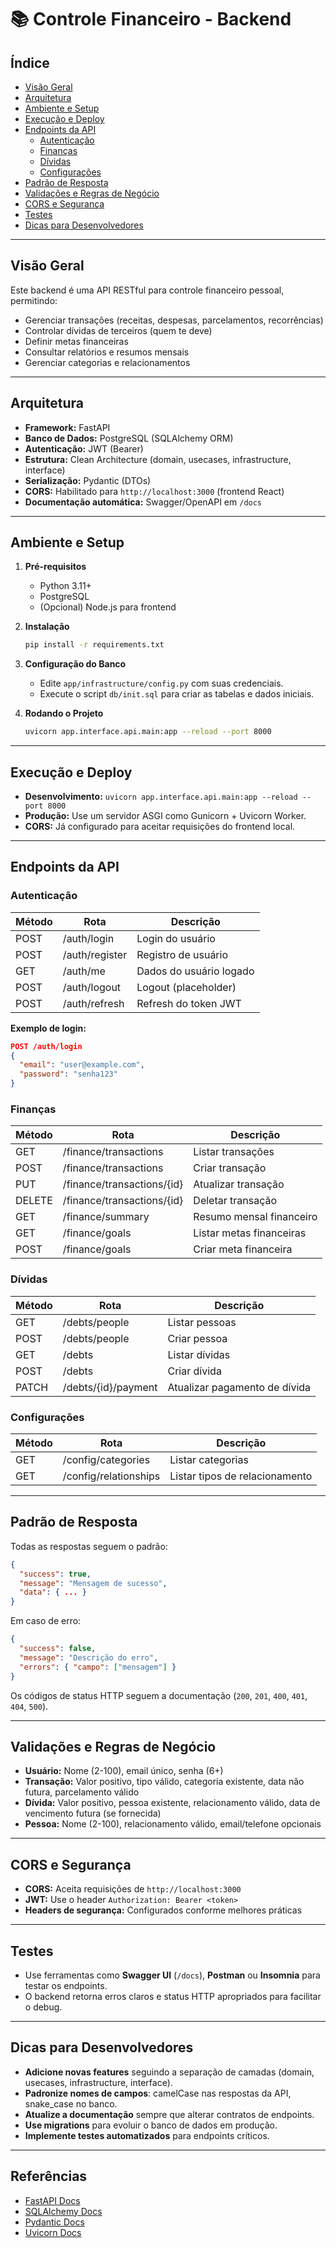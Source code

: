 # 📚 Controle Financeiro - Backend

## Índice
- [Visão Geral](#visão-geral)
- [Arquitetura](#arquitetura)
- [Ambiente e Setup](#ambiente-e-setup)
- [Execução e Deploy](#execução-e-deploy)
- [Endpoints da API](#endpoints-da-api)
  - [Autenticação](#autenticação)
  - [Finanças](#finanças)
  - [Dívidas](#dívidas)
  - [Configurações](#configurações)
- [Padrão de Resposta](#padrão-de-resposta)
- [Validações e Regras de Negócio](#validações-e-regras-de-negócio)
- [CORS e Segurança](#cors-e-segurança)
- [Testes](#testes)
- [Dicas para Desenvolvedores](#dicas-para-desenvolvedores)

---

## Visão Geral

Este backend é uma API RESTful para controle financeiro pessoal, permitindo:
- Gerenciar transações (receitas, despesas, parcelamentos, recorrências)
- Controlar dívidas de terceiros (quem te deve)
- Definir metas financeiras
- Consultar relatórios e resumos mensais
- Gerenciar categorias e relacionamentos

---

## Arquitetura

- **Framework:** FastAPI
- **Banco de Dados:** PostgreSQL (SQLAlchemy ORM)
- **Autenticação:** JWT (Bearer)
- **Estrutura:** Clean Architecture (domain, usecases, infrastructure, interface)
- **Serialização:** Pydantic (DTOs)
- **CORS:** Habilitado para `http://localhost:3000` (frontend React)
- **Documentação automática:** Swagger/OpenAPI em `/docs`

---

## Ambiente e Setup

1. **Pré-requisitos**
   - Python 3.11+
   - PostgreSQL
   - (Opcional) Node.js para frontend

2. **Instalação**
   ```bash
   pip install -r requirements.txt
   ```

3. **Configuração do Banco**
   - Edite `app/infrastructure/config.py` com suas credenciais.
   - Execute o script `db/init.sql` para criar as tabelas e dados iniciais.

4. **Rodando o Projeto**
   ```bash
   uvicorn app.interface.api.main:app --reload --port 8000
   ```

---

## Execução e Deploy

- **Desenvolvimento:** `uvicorn app.interface.api.main:app --reload --port 8000`
- **Produção:** Use um servidor ASGI como Gunicorn + Uvicorn Worker.
- **CORS:** Já configurado para aceitar requisições do frontend local.

---

## Endpoints da API

### Autenticação

| Método | Rota           | Descrição                |
|--------|----------------|-------------------------|
| POST   | /auth/login    | Login do usuário        |
| POST   | /auth/register | Registro de usuário     |
| GET    | /auth/me       | Dados do usuário logado |
| POST   | /auth/logout   | Logout (placeholder)    |
| POST   | /auth/refresh  | Refresh do token JWT    |

**Exemplo de login:**
```json
POST /auth/login
{
  "email": "user@example.com",
  "password": "senha123"
}
```

### Finanças

| Método | Rota                        | Descrição                        |
|--------|-----------------------------|----------------------------------|
| GET    | /finance/transactions       | Listar transações                |
| POST   | /finance/transactions       | Criar transação                  |
| PUT    | /finance/transactions/{id}  | Atualizar transação              |
| DELETE | /finance/transactions/{id}  | Deletar transação                |
| GET    | /finance/summary            | Resumo mensal financeiro         |
| GET    | /finance/goals              | Listar metas financeiras         |
| POST   | /finance/goals              | Criar meta financeira            |

### Dívidas

| Método | Rota                        | Descrição                        |
|--------|-----------------------------|----------------------------------|
| GET    | /debts/people               | Listar pessoas                   |
| POST   | /debts/people               | Criar pessoa                     |
| GET    | /debts                      | Listar dívidas                   |
| POST   | /debts                      | Criar dívida                     |
| PATCH  | /debts/{id}/payment         | Atualizar pagamento de dívida    |

### Configurações

| Método | Rota                  | Descrição                        |
|--------|-----------------------|----------------------------------|
| GET    | /config/categories    | Listar categorias                |
| GET    | /config/relationships | Listar tipos de relacionamento   |

---

## Padrão de Resposta

Todas as respostas seguem o padrão:
```json
{
  "success": true,
  "message": "Mensagem de sucesso",
  "data": { ... }
}
```
Em caso de erro:
```json
{
  "success": false,
  "message": "Descrição do erro",
  "errors": { "campo": ["mensagem"] }
}
```
Os códigos de status HTTP seguem a documentação (`200`, `201`, `400`, `401`, `404`, `500`).

---

## Validações e Regras de Negócio

- **Usuário:** Nome (2-100), email único, senha (6+)
- **Transação:** Valor positivo, tipo válido, categoria existente, data não futura, parcelamento válido
- **Dívida:** Valor positivo, pessoa existente, relacionamento válido, data de vencimento futura (se fornecida)
- **Pessoa:** Nome (2-100), relacionamento válido, email/telefone opcionais

---

## CORS e Segurança

- **CORS:** Aceita requisições de `http://localhost:3000`
- **JWT:** Use o header `Authorization: Bearer <token>`
- **Headers de segurança:** Configurados conforme melhores práticas

---

## Testes

- Use ferramentas como **Swagger UI** (`/docs`), **Postman** ou **Insomnia** para testar os endpoints.
- O backend retorna erros claros e status HTTP apropriados para facilitar o debug.

---

## Dicas para Desenvolvedores

- **Adicione novas features** seguindo a separação de camadas (domain, usecases, infrastructure, interface).
- **Padronize nomes de campos**: camelCase nas respostas da API, snake_case no banco.
- **Atualize a documentação** sempre que alterar contratos de endpoints.
- **Use migrations** para evoluir o banco de dados em produção.
- **Implemente testes automatizados** para endpoints críticos.

---

## Referências

- [FastAPI Docs](https://fastapi.tiangolo.com/)
- [SQLAlchemy Docs](https://docs.sqlalchemy.org/)
- [Pydantic Docs](https://docs.pydantic.dev/)
- [Uvicorn Docs](https://www.uvicorn.org/) 